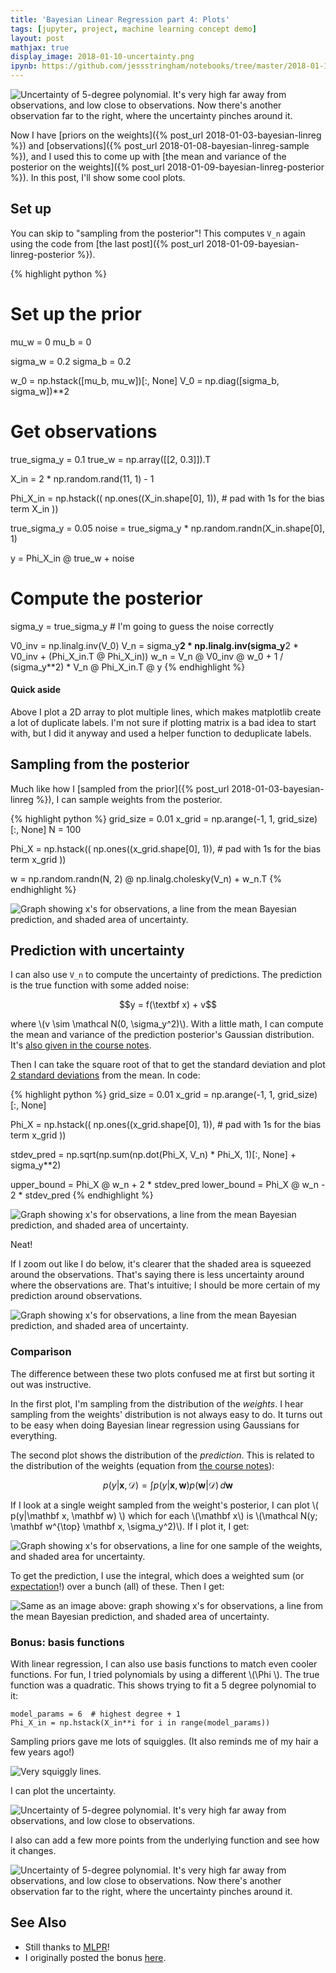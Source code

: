 ```yaml
---
title: 'Bayesian Linear Regression part 4: Plots'
tags: [jupyter, project, machine learning concept demo]
layout: post
mathjax: true
display_image: 2018-01-10-uncertainty.png
ipynb: https://github.com/jessstringham/notebooks/tree/master/2018-01-10-bayesian-linreg-plots.ipynb
---
```






![Uncertainty of 5-degree polynomial. It's very high far away from observations, and low close to observations. Now there's another observation far to the right, where the uncertainty pinches around it.](/assets/2018-01-10-five-degrees-uncertainty-another-point.png)

Now I have [priors on the weights]({% post_url 2018-01-03-bayesian-linreg %}) and [observations]({% post_url 2018-01-08-bayesian-linreg-sample %}), and I used this to come up with [the mean and variance of the posterior on the weights]({% post_url 2018-01-09-bayesian-linreg-posterior %}). In this post, I'll show some cool plots.




## Set up

You can skip to "sampling from the posterior"! This computes `V_n` again using the code from [the last post]({% post_url 2018-01-09-bayesian-linreg-posterior %}).



{% highlight python %}
# Set up the prior
mu_w = 0
mu_b = 0

sigma_w = 0.2
sigma_b = 0.2

w_0 = np.hstack([mu_b, mu_w])[:, None]
V_0 = np.diag([sigma_b, sigma_w])**2

# Get observations
true_sigma_y = 0.1
true_w = np.array([[2, 0.3]]).T

X_in = 2 * np.random.rand(11, 1) - 1

Phi_X_in = np.hstack((
    np.ones((X_in.shape[0], 1)),  # pad with 1s for the bias term
    X_in
))

true_sigma_y = 0.05
noise = true_sigma_y * np.random.randn(X_in.shape[0], 1)

y = Phi_X_in @ true_w + noise

# Compute the posterior
sigma_y = true_sigma_y  # I'm going to guess the noise correctly

V0_inv = np.linalg.inv(V_0)
V_n = sigma_y**2 * np.linalg.inv(sigma_y**2 * V0_inv + (Phi_X_in.T @ Phi_X_in))
w_n = V_n @ V0_inv @ w_0 + 1 / (sigma_y**2) * V_n @ Phi_X_in.T @ y
{% endhighlight %}





#### Quick aside

Above I plot a 2D array to plot multiple lines, which makes matplotlib create a lot of duplicate labels. I'm not sure if plotting matrix is a bad idea to start with, but I did it anyway and used a helper function to deduplicate labels.




## Sampling from the posterior

Much like how I [sampled from the prior]({% post_url 2018-01-03-bayesian-linreg %}), I can sample weights from the posterior.





{% highlight python %}
grid_size = 0.01
x_grid = np.arange(-1, 1, grid_size)[:, None]
N = 100

Phi_X = np.hstack((
    np.ones((x_grid.shape[0], 1)),  # pad with 1s for the bias term
    x_grid
))

w = np.random.randn(N, 2) @ np.linalg.cholesky(V_n) + w_n.T
{% endhighlight %}




![Graph showing x's for observations, a line from the mean Bayesian prediction, and shaded area of uncertainty.](/assets/2018-01-10-samples.png)




## Prediction with uncertainty

I can also use `V_n` to compute the uncertainty of predictions. The prediction is the true function with some added noise:

$$y = f(\textbf x) + v$$

where \\(v \sim \mathcal N(0, \sigma_y^2)\\). With a little math, I can compute the mean and variance of the prediction posterior's Gaussian distribution. It's [also given in the course notes](http://www.inf.ed.ac.uk/teaching/courses/mlpr/2017/notes/w7a_bayesian_inference_prediction.html#predictions-for-bayesian-linear-regression).

Then I can take the square root of that to get the standard deviation and plot [2 standard deviations](https://en.wikipedia.org/wiki/68–95–99.7_rule) from the mean. In code:





{% highlight python %}
grid_size = 0.01
x_grid = np.arange(-1, 1, grid_size)[:, None]

Phi_X = np.hstack((
    np.ones((x_grid.shape[0], 1)),  # pad with 1s for the bias term
    x_grid
))

stdev_pred = np.sqrt(np.sum(np.dot(Phi_X, V_n) * Phi_X, 1)[:, None] + sigma_y**2)

upper_bound = Phi_X @ w_n + 2 * stdev_pred
lower_bound = Phi_X @ w_n - 2 * stdev_pred
{% endhighlight %}




![Graph showing x's for observations, a line from the mean Bayesian prediction, and shaded area of uncertainty.](/assets/2018-01-10-uncertainty.png)


Neat!

If I zoom out like I do below, it's clearer that the shaded area is squeezed around the observations. That's saying there is less uncertainty around where the observations are. That's intuitive; I should be more certain of my prediction around observations.

![Graph showing x's for observations, a line from the mean Bayesian prediction, and shaded area of uncertainty.](/assets/2018-01-10-uncertainty-zoom-out.png)



### Comparison

The difference between these two plots confused me at first but sorting it out was instructive.

In the first plot, I'm sampling from the distribution of the *weights*. I hear sampling from the weights' distribution is not always easy to do. It turns out to be easy when doing Bayesian linear regression using Gaussians for everything.

The second plot shows the distribution of the *prediction*. This is related to the distribution of the weights (equation from [the course notes](http://www.inf.ed.ac.uk/teaching/courses/mlpr/2017/notes/w7a_bayesian_inference_prediction.html#predictions-for-bayesian-linear-regression)):

$$p(y|\mathbf x, \mathcal D) = \int p(y | \mathbf x, \mathbf w) p(\mathbf w|\mathcal D) \, d \mathbf w$$

If I look at a single weight sampled from the weight's posterior, I can plot
\\( p(y|\mathbf x, \mathbf w) \\)
which for each \\(\mathbf x\\) is \\(\mathcal N(y; \mathbf w^{\top} \mathbf x, \sigma_y^2)\\). If I plot it, I get:




![Graph showing x's for observations, a line for one sample of the weights, and shaded area for uncertainty.](/assets/2018-01-10-sample-with-error.png)


To get the prediction, I use the integral, which does a weighted sum (or [expectation](https://en.wikipedia.org/wiki/Expected_value)!) over a bunch (all) of these. Then I get:

![Same as an image above: graph showing x's for observations, a line from the mean Bayesian prediction, and shaded area of uncertainty.](/assets/2018-01-10-uncertainty.png)


### Bonus: basis functions

With linear regression, I can also use basis functions to match even cooler functions.
For fun, I tried polynomials by using a different \\(\Phi \\). The true function was a quadratic. This shows
trying to fit a 5 degree polynomial to it:

    model_params = 6  # highest degree + 1
    Phi_X_in = np.hstack(X_in**i for i in range(model_params))


Sampling priors gave me lots of squiggles. (It also reminds me of my hair a few years ago!)

![Very squiggly lines.](/assets/2018-01-10-five-degrees.png)

I can plot the uncertainty.

![Uncertainty of 5-degree polynomial. It's very high far away from observations, and low close to observations.](/assets/2018-01-10-five-degrees-uncertainty-few.png)

I also can add a few more points from the underlying function and see how it changes.

![Uncertainty of 5-degree polynomial. It's very high far away from observations, and low close to observations. Now there's another observation far to the right, where the uncertainty pinches around it.](/assets/2018-01-10-five-degrees-uncertainty-another-point.png)


## See Also

 - Still thanks to [MLPR](http://www.inf.ed.ac.uk/teaching/courses/mlpr/2017/notes/)!
 - I originally posted the bonus [here](https://gist.github.com/jessstringham/827d8582eb4e3e0c26e9b16f6105621a).
